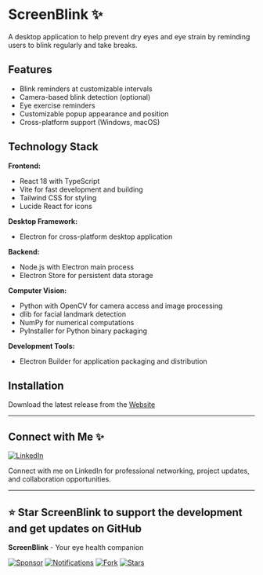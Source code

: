 # ScreenBlink ✨

A desktop application to help prevent dry eyes and eye strain by reminding users to blink regularly and take breaks.

## Features

- Blink reminders at customizable intervals
- Camera-based blink detection (optional)
- Eye exercise reminders
- Customizable popup appearance and position
- Cross-platform support (Windows, macOS)

## Technology Stack

**Frontend:**
- React 18 with TypeScript
- Vite for fast development and building
- Tailwind CSS for styling
- Lucide React for icons

**Desktop Framework:**
- Electron for cross-platform desktop application

**Backend:**
- Node.js with Electron main process
- Electron Store for persistent data storage

**Computer Vision:**
- Python with OpenCV for camera access and image processing
- dlib for facial landmark detection
- NumPy for numerical computations
- PyInstaller for Python binary packaging

**Development Tools:**
- Electron Builder for application packaging and distribution

## Installation

Download the latest release from the [Website](https://www.screenblink.org/)

---

## Connect with Me ✨

[![LinkedIn](https://img.shields.io/badge/LinkedIn-0077B5?style=for-the-badge&logo=linkedin&logoColor=white)](https://www.linkedin.com/in/katun-li-208193297/)

Connect with me on LinkedIn for professional networking, project updates, and collaboration opportunities.

---

## ⭐ Star ScreenBlink to support the development and get updates on GitHub

**ScreenBlink** - Your eye health companion

[![Sponsor](https://img.shields.io/badge/Sponsor-%23EA4AAA.svg?style=for-the-badge&logo=GitHub-Sponsors&logoColor=white)](https://github.com/sponsors/katunli)
[![Notifications](https://img.shields.io/badge/Notifications-Enabled-blue?style=for-the-badge&logo=bell&logoColor=white)](https://github.com/katunli/screenblink/subscription)
[![Fork](https://img.shields.io/github/forks/katunli/screenblink?style=for-the-badge)](https://github.com/katunli/screenblink/fork)
[![Stars](https://img.shields.io/github/stars/katunli/screenblink?style=for-the-badge)](https://github.com/katunli/screenblink/stargazers)